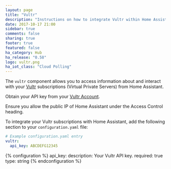 ```yaml
---
layout: page
title: "Vultr"
description: "Instructions on how to integrate Vultr within Home Assistant."
date: 2017-10-17 21:00
sidebar: true
comments: false
sharing: true
footer: true
featured: false
ha_category: Hub
ha_release: "0.58"
logo: vultr.png
ha_iot_class: "Cloud Polling"
---
```



The `vultr` component allows you to access information about and interact with your [Vultr](https://www.vultr.com) subscriptions (Virtual Private Servers) from Home Assistant.

Obtain your API key from your [Vultr Account](https://my.vultr.com/settings/#settingsapi).

<p class='note'>
Ensure you allow the public IP of Home Assistant under the Access Control heading.
</p>

To integrate your Vultr subscriptions with Home Assistant, add the following section to your `configuration.yaml` file:

```yaml
# Example configuration.yaml entry
vultr:
  api_key: ABCDEFG12345
```

{% configuration %}
api_key:
  description: Your Vultr API key.
  required: true
  type: string
{% endconfiguration %}

